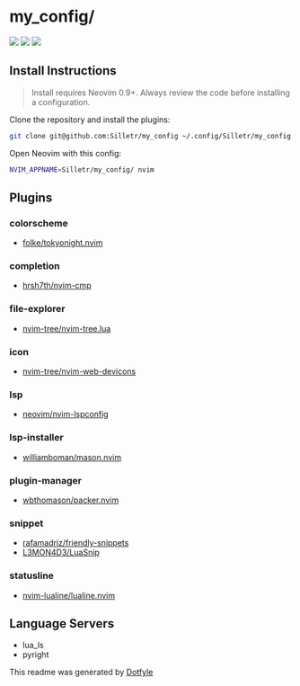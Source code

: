 # my_config/

<a href="https://dotfyle.com/Silletr/myconfig"><img src="https://dotfyle.com/Silletr/myconfig/badges/plugins?style=flat" /></a>
<a href="https://dotfyle.com/Silletr/myconfig"><img src="https://dotfyle.com/Silletr/myconfig/badges/leaderkey?style=flat" /></a>
<a href="https://dotfyle.com/Silletr/myconfig"><img src="https://dotfyle.com/Silletr/myconfig/badges/plugin-manager?style=flat" /></a>


## Install Instructions

 > Install requires Neovim 0.9+. Always review the code before installing a configuration.

Clone the repository and install the plugins:

```sh
git clone git@github.com:Silletr/my_config ~/.config/Silletr/my_config
```

Open Neovim with this config:

```sh
NVIM_APPNAME=Silletr/my_config/ nvim
```

## Plugins

### colorscheme

+ [folke/tokyonight.nvim](https://dotfyle.com/plugins/folke/tokyonight.nvim)
### completion

+ [hrsh7th/nvim-cmp](https://dotfyle.com/plugins/hrsh7th/nvim-cmp)
### file-explorer

+ [nvim-tree/nvim-tree.lua](https://dotfyle.com/plugins/nvim-tree/nvim-tree.lua)
### icon

+ [nvim-tree/nvim-web-devicons](https://dotfyle.com/plugins/nvim-tree/nvim-web-devicons)
### lsp

+ [neovim/nvim-lspconfig](https://dotfyle.com/plugins/neovim/nvim-lspconfig)
### lsp-installer

+ [williamboman/mason.nvim](https://dotfyle.com/plugins/williamboman/mason.nvim)
### plugin-manager

+ [wbthomason/packer.nvim](https://dotfyle.com/plugins/wbthomason/packer.nvim)
### snippet

+ [rafamadriz/friendly-snippets](https://dotfyle.com/plugins/rafamadriz/friendly-snippets)
+ [L3MON4D3/LuaSnip](https://dotfyle.com/plugins/L3MON4D3/LuaSnip)
### statusline

+ [nvim-lualine/lualine.nvim](https://dotfyle.com/plugins/nvim-lualine/lualine.nvim)
## Language Servers

+ lua_ls
+ pyright


 This readme was generated by [Dotfyle](https://dotfyle.com)